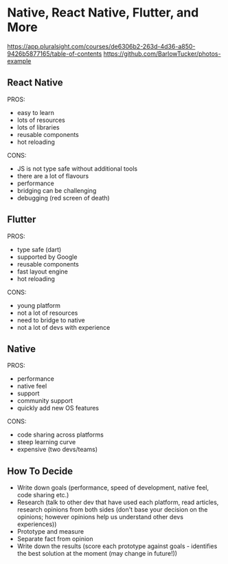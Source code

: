 # Native, React Native, Flutter, and More
https://app.pluralsight.com/courses/de6306b2-263d-4d36-a850-9426b5877165/table-of-contents
https://github.com/BarlowTucker/photos-example

## React Native
PROS:
- easy to learn
- lots of resources
- lots of libraries
- reusable components
- hot reloading

CONS:
- JS is not type safe without additional tools
- there are a lot of flavours
- performance
- bridging can be challenging
- debugging (red screen of death)

## Flutter
PROS:
- type safe (dart)
- supported by Google
- reusable components
- fast layout engine
- hot reloading

CONS:
- young platform
- not a lot of resources
- need to bridge to native
- not a lot of devs with experience


## Native
PROS:
- performance
- native feel
- support
- community support
- quickly add new OS features

CONS:
- code sharing across platforms
- steep learning curve
- expensive (two devs/teams)

## How To Decide
- Write down goals (performance, speed of development, native feel, code sharing etc.)
- Research (talk to other dev that have used each platform, read articles, research opinions from both sides (don't base your decision on the opinions; however opinions help us understand other devs experiences))
- Prototype and measure
- Separate fact from opinion
- Write down the results (score each prototype against goals - identifies the best solution at the moment (may change in future!))
